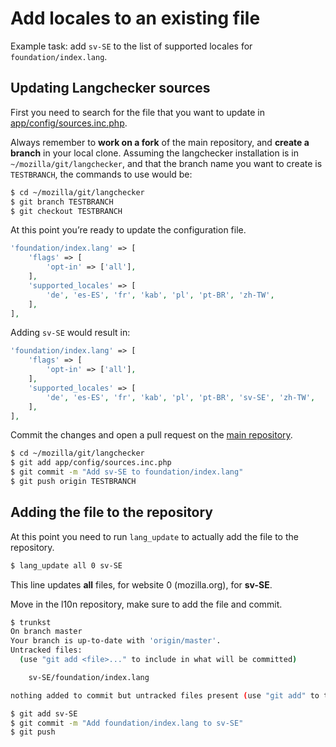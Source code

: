 # Add locales to an existing file

Example task: add `sv-SE` to the list of supported locales for `foundation/index.lang`.

## Updating Langchecker sources
First you need to search for the file that you want to update in [app/config/sources.inc.php](https://github.com/mozilla-l10n/langchecker/blob/master/app/config/sources.inc.php).

Always remember to **work on a fork** of the main repository, and **create a branch** in your local clone. Assuming the langchecker installation is in `~/mozilla/git/langchecker`, and that the branch name you want to create is `TESTBRANCH`, the commands to use would be:

```BASH
$ cd ~/mozilla/git/langchecker
$ git branch TESTBRANCH
$ git checkout TESTBRANCH
```

At this point you’re ready to update the configuration file.

```PHP
'foundation/index.lang' => [
    'flags' => [
        'opt-in' => ['all'],
    ],
    'supported_locales' => [
        'de', 'es-ES', 'fr', 'kab', 'pl', 'pt-BR', 'zh-TW',
    ],
],
```

Adding `sv-SE` would result in:

```PHP
'foundation/index.lang' => [
    'flags' => [
        'opt-in' => ['all'],
    ],
    'supported_locales' => [
        'de', 'es-ES', 'fr', 'kab', 'pl', 'pt-BR', 'sv-SE', 'zh-TW',
    ],
],
```

Commit the changes and open a pull request on the [main repository](https://github.com/mozilla-l10n/langchecker).

```BASH
$ cd ~/mozilla/git/langchecker
$ git add app/config/sources.inc.php
$ git commit -m "Add sv-SE to foundation/index.lang"
$ git push origin TESTBRANCH
```

## Adding the file to the repository
At this point you need to run `lang_update` to actually add the file to the repository.

```BASH
$ lang_update all 0 sv-SE
```

This line updates **all** files, for website 0 (mozilla.org), for **sv-SE**.

Move in the l10n repository, make sure to add the file and commit.

```BASH
$ trunkst
On branch master
Your branch is up-to-date with 'origin/master'.
Untracked files:
  (use "git add <file>..." to include in what will be committed)

	sv-SE/foundation/index.lang

nothing added to commit but untracked files present (use "git add" to track)

$ git add sv-SE
$ git commit -m "Add foundation/index.lang to sv-SE"
$ git push
```
